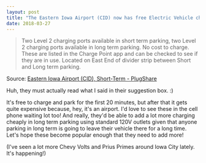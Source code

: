 ```yaml
---
layout: post
title: "The Eastern Iowa Airport (CID) now has free Electric Vehicle charging"
date: 2018-03-27
---
```


> Two Level 2 charging ports available in short term parking, two Level 2 charging ports available in long term parking. No cost to charge. These are listed in the Charge Point app and can be checked to see if they are in use.  Located on East End of divider strip between Short and Long term parking.

Source: [Eastern Iowa Airport (CID), Short-Term - PlugShare](https://www.plugshare.com/location/136342)

Huh, they must actually read what I said in their suggestion box.  :)

It's free to charge and park for the first 20 minutes, but after that it gets quite expensive because, hey, it's an airport.  I'd love to see these in the cell phone waiting lot too!  And really, they'd be able to add a lot more charging cheaply in long term parking using standard 120V outlets given that anyone parking in long term is going to leave their vehicle there for a long time.  Let's hope these become popular enough that they need to add more!

(I've seen a lot more Chevy Volts and Prius Primes around Iowa City lately.  It's happening!)
